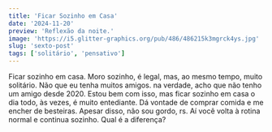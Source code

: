 ```yaml
---
title: 'Ficar Sozinho em Casa'
date: '2024-11-20'
preview: 'Reflexão da noite.'
image: 'https://i5.glitter-graphics.org/pub/486/486215k3mgrck4ys.jpg'
slug: 'sexto-post'
tags: ['solitário', 'pensativo']
---
```


Ficar sozinho em casa. Moro sozinho, é legal, mas, ao mesmo tempo, muito solitário. Não que eu tenha muitos amigos. na verdade, acho que não tenho um amigo desde 2020. Estou bem com isso, mas ficar sozinho em casa o dia todo, às vezes, é muito entediante. Dá vontade de comprar comida e me encher de besteiras. Apesar disso, não sou gordo, rs. Aí você volta à rotina normal e continua sozinho. Qual é a diferença?
